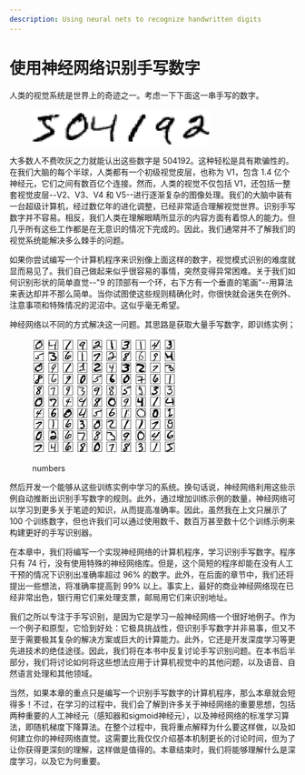 ```yaml
---
description: Using neural nets to recognize handwritten digits
---
```


# 使用神经网络识别手写数字

人类的视觉系统是世界上的奇迹之一。考虑一下下面这一串手写的数字。

<figure><img src="../../.gitbook/assets/image (9).png" alt="" width="312"><figcaption></figcaption></figure>

大多数人不费吹灰之力就能认出这些数字是 504192。这种轻松是具有欺骗性的。在我们大脑的每个半球，人类都有一个初级视觉皮层，也称为 V1，包含 1.4 亿个神经元，它们之间有数百亿个连接。然而，人类的视觉不仅包括 V1，还包括一整套视觉皮层--V2、V3、V4 和 V5--进行逐渐复杂的图像处理。我们的大脑中装有一台超级计算机，经过数亿年的进化调整，已经非常适合理解视觉世界。识别手写数字并不容易。相反，我们人类在理解眼睛所显示的内容方面有着惊人的能力。但几乎所有这些工作都是在无意识的情况下完成的。因此，我们通常并不了解我们的视觉系统能解决多么棘手的问题。

如果你尝试编写一个计算机程序来识别像上面这样的数字，视觉模式识别的难度就显而易见了。我们自己做起来似乎很容易的事情，突然变得异常困难。关于我们如何识别形状的简单直觉--"9 的顶部有一个环，右下方有一个垂直的笔画"--用算法来表达却并不那么简单。当你试图使这些规则精确化时，你很快就会迷失在例外、注意事项和特殊情况的泥沼中。这似乎毫无希望。

神经网络以不同的方式解决这一问题。其思路是获取大量手写数字，即训练实例；

<figure><img src="../../.gitbook/assets/image (1) (1).png" alt=""><figcaption><p>numbers</p></figcaption></figure>

然后开发一个能够从这些训练实例中学习的系统。换句话说，神经网络利用这些示例自动推断出识别手写数字的规则。此外，通过增加训练示例的数量，神经网络可以学习到更多关于笔迹的知识，从而提高准确率。因此，虽然我在上文只展示了 100 个训练数字，但也许我们可以通过使用数千、数百万甚至数十亿个训练示例来构建更好的手写识别器。

在本章中，我们将编写一个实现神经网络的计算机程序，学习识别手写数字。程序只有 74 行，没有使用特殊的神经网络库。但是，这个简短的程序却能在没有人工干预的情况下识别出准确率超过 96% 的数字。此外，在后面的章节中，我们还将提出一些想法，将准确率提高到 99% 以上。事实上，最好的商业神经网络现在已经非常出色，银行用它们来处理支票，邮局用它们来识别地址。

我们之所以专注于手写识别，是因为它是学习一般神经网络一个很好地例子。作为一个例子和原型，它恰到好处：它极具挑战性，但识别手写数字并非易事，但又不至于需要极其复杂的解决方案或巨大的计算能力。此外，它还是开发深度学习等更先进技术的绝佳途径。因此，我们将在本书中反复讨论手写识别问题。在本书后半部分，我们将讨论如何将这些想法应用于计算机视觉中的其他问题，以及语音、自然语言处理和其他领域。

当然，如果本章的重点只是编写一个识别手写数字的计算机程序，那么本章就会短得多！不过，在学习的过程中，我们会了解到许多关于神经网络的重要思想，包括两种重要的人工神经元（感知器和sigmoid神经元），以及神经网络的标准学习算法，即随机梯度下降算法。在整个过程中，我将重点解释为什么要这样做，以及如何建立你的神经网络直觉。这需要比我仅仅介绍基本机制更长的讨论时间，但为了让你获得更深刻的理解，这样做是值得的。本章结束时，我们将能够理解什么是深度学习，以及它为何重要。



